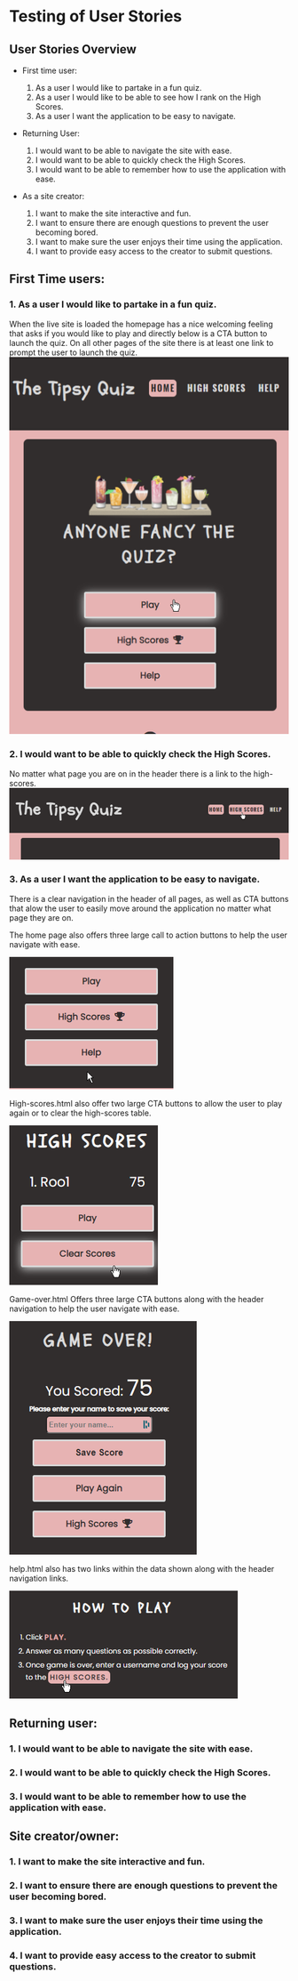 # Testing of User Stories

## User Stories Overview

- First time user:

  1. As a user I would like to partake in a fun quiz.
  2. As a user I would like to be able to see how I rank on the High Scores.
  3. As a user I want the application to be easy to navigate.

- Returning User:

  1. I would want to be able to navigate the site with ease.
  2. I would want to be able to quickly check the High Scores.
  3. I would want to be able to remember how to use the application with ease.

- As a site creator:

  1. I want to make the site interactive and fun.
  2. I want to ensure there are enough questions to prevent the user becoming bored.
  3. I want to make sure the user enjoys their time using the application.
  4. I want to provide easy access to the creator to submit questions.

## First Time users:

### 1. As a user I would like to partake in a fun quiz.

When the live site is loaded the homepage has a nice welcoming feeling that asks if you would like to play and directly below is a CTA button to launch the quiz. On all other pages of the site there is at least one link to prompt the user to launch the quiz.
![photo of index.html play button](/assets/images/usertests-images/play-onload.png)

### 2. I would want to be able to quickly check the High Scores.

No matter what page you are on in the header there is a link to the high-scores.
![Photo of highscores link.](/assets/images/usertests-images/high-scores-story.png)

### 3. As a user I want the application to be easy to navigate.

There is a clear navigation in the header of all pages, as well as CTA buttons that alow the user to easily move around the application no matter what page they are on.

The home page also offers three large call to action buttons to help the user navigate with ease.

![index.html CTA buttons](/assets/images/usertests-images/index-nav.png)

High-scores.html also offer two large CTA buttons to allow the user to play again or to clear the high-scores table.

![Photo of highscores CTA buttons](/assets/images/usertests-images/high-scores-nav.png)

Game-over.html Offers three large CTA buttons along with the header navigation to help the user navigate with ease.

![Photo of game-over CTA buttons](/assets/images/usertests-images/game-over-nav.png)

help.html also has two links within the data shown along with the header navigation links.

![Photo of help links](/assets/images/usertests-images/help-links.png)

## Returning user:

### 1. I would want to be able to navigate the site with ease.

### 2. I would want to be able to quickly check the High Scores.

### 3. I would want to be able to remember how to use the application with ease.

## Site creator/owner:

### 1. I want to make the site interactive and fun.

### 2. I want to ensure there are enough questions to prevent the user becoming bored.

### 3. I want to make sure the user enjoys their time using the application.

### 4. I want to provide easy access to the creator to submit questions.
